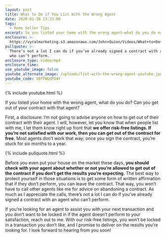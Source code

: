 ```yaml
---
layout: post
title: What to Do if You List With the Wrong Agent
date: 2020-01-30 23:33:00
tags:
  - Home Seller Tips
excerpt: So you listed your home with the wrong agent—what do you do now?
enclosure: >-
  https://vyralmarketing.s3.amazonaws.com/John+Quinn/Videos/What+to+Do+If+You+List+With+the+Wrong+Agent.mp4
pullquote: >-
  There’s not a lot I can do if you’ve already signed a contract with an agent
  who can’t perform.
enclosure_type: video/mp4
enclosure_time:
use_youtube_image: false
youtube_alternate_image: /uploads/list-with-the-wrong-agent-youtube.jpg
youtube_code: VBfFWUdFD4Y
---
```


{% include youtube.html %}

If you listed your home with the wrong agent, what do you do? Can you get out of your contract with that agent?

First, a disclosure: I’m not going to advise anyone on how to get out of their contract with their agent. I will, however, let you know that when people list with me, I let them know right up front that **we offer risk-free listings. If you’re not satisfied with our work, then you can get out of the contract for free.** Most agents don’t work that way; once you sign the contract, you’re stuck for six months to a year.

{% include pullquote.html %}

Before you even put your house on the market these days, **you should check with your agent about whether or not you’re allowed to get out of the contract if you don’t get the results you’re expecting.** The best way to protect yourself in those situations is to get some form of written affirmation that if they don’t perform, you can leave the contract. That way, you won’t have to call other agents like me for advice on abandoning a contract. As much as I appreciate the calls, there’s not a lot I can do if you’ve already signed a contract with an agent who can’t perform.

If you’re looking for an agent to assist you with your next transaction and you don’t want to be locked in if the agent doesn’t perform to your satisfaction, reach out to me. With our risk-free listings, you won’t be locked in a transaction you don’t like, and I promise to deliver on the results you’re looking for. I look forward to hearing from you soon\!